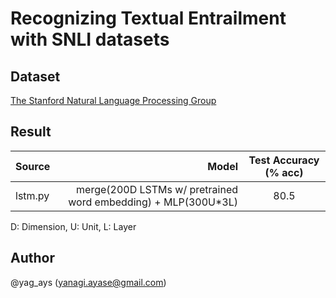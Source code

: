 # Recognizing Textual Entrailment with SNLI datasets
## Dataset

[The Stanford Natural Language Processing Group](https://nlp.stanford.edu/projects/snli/)

## Result

| Source | Model | Test Accuracy (% acc) |
|:-----------|------------:|:------------:|
| lstm.py | merge(200D LSTMs w/ pretrained word embedding) + MLP(300U*3L) | 80.5 |

D: Dimension, U: Unit, L: Layer

## Author

@yag_ays (<yanagi.ayase@gmail.com>)
